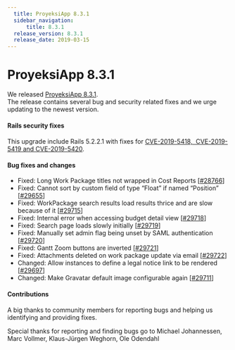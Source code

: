 ```yaml
---
  title: ProyeksiApp 8.3.1
  sidebar_navigation:
      title: 8.3.1
  release_version: 8.3.1
  release_date: 2019-03-15
---
```



# ProyeksiApp 8.3.1

We released
[ProyeksiApp 8.3.1](https://community.proyeksiapp.com/versions/1355).  
The release contains several bug and security related fixes and we urge
updating to the newest version.

#### Rails security fixes

#### 

This upgrade include Rails 5.2.2.1 with fixes for [CVE-2019-5418, 
CVE-2019-5419
and CVE-2019-5420](https://weblog.rubyonrails.org/2019/3/13/Rails-4-2-5-1-5-1-6-2-have-been-released/).

#### Bug fixes and changes

  - Fixed: Long Work Package titles not wrapped in
    <span class="explanatory-dictionary-highlight" data-definition="explanatory-dictionary-definition-84">Cost
    Reports</span>
    \[[\#28766](https://community.proyeksiapp.com/wp/28766)\]
  - Fixed: Cannot sort by custom field of type “Float” if named
    “Position”
    \[[\#29655](https://community.proyeksiapp.com/wp/29655)\]
  - Fixed: WorkPackage search results load results thrice and are slow
    because of it
    \[[\#29715](https://community.proyeksiapp.com/wp/29715)\]
  - Fixed: Internal error when accessing budget detail view
    \[[\#29718](https://community.proyeksiapp.com/wp/29718)\]
  - Fixed: Search page loads slowly initially
    \[[\#29719](https://community.proyeksiapp.com/wp/29719)\]
  - Fixed: Manually set admin flag being unset by SAML authentication
    \[[\#29720](https://community.proyeksiapp.com/wp/29720)\]
  - Fixed: Gantt Zoom buttons are inverted
    \[[\#29721](https://community.proyeksiapp.com/wp/29721)\]
  - Fixed: Attachments deleted on work package update via email
    \[[\#29722](https://community.proyeksiapp.com/wp/29722)\]
  - Changed: Allow instances to define a legal notice link to be
    rendered \[[\#29697](https://community.proyeksiapp.com/wp/29697)\]
  - Changed: Make Gravatar default image configurable again
    \[[\#29711](https://community.proyeksiapp.com/wp/29711)\]

#### Contributions

A big thanks to community members for reporting bugs and helping us
identifying and providing fixes.

Special thanks for reporting and finding bugs go to Michael Johannessen,
Marc Vollmer, Klaus-Jürgen Weghorn, Ole Odendahl


